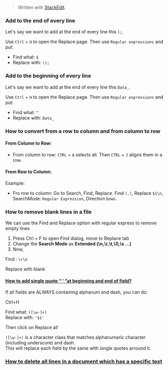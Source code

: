 
> Written with [StackEdit](https://stackedit.io/).

### Add to the end of every line
Let's say we want to add at the end of every line this `);`.

Use `Ctrl` + `H` to open the Replace page. Then use `Regular expressions` and put:

- Find what: `$`
- Replace with: `\);`

### Add to the beginning of every line
Let's say we want to add at the end of every line this `Data_`.

Use `Ctrl` + `H` to open the Replace page. Then use `Regular expressions` and put:

- Find what: `^`
- Replace with: `Data_`

### How to convert from a row to column and from column to row

#### From Column to Row:

- From column to row: `CTRL` + `A` selects all. Then `CTRL` + `J` aligns them in a row.

#### From Row to Column:

Example:



- Fro row to column: Go to Search, Find, Replace. Find `(.)`, Replace `$1\n`, SearchMode: `Regular Expression`, Direction `Down`.

### How to remove blank lines in a file

We can use the Find and Replace option with  regular  express to remove empty lines  
  
1. Press Ctrl + F to open Find  dialog, move to Replace tab  
2. Change the  **Search Mode**  as  **Extended (\n,\r,\t,\0,\x ...)**  
3. Now,  
  
Find : `\r\n`

Replace with blank

#### [How to add single quote “ ' ”at beginning and end of field?](https://stackoverflow.com/questions/34900052/how-to-add-single-quote-at-beginning-and-end-of-field)

If all fields are ALWAYS containing alphanum and dash, you can do:

Ctrl+H

Find what:  `([\w-]+)`  
Replace with:  `'$1'`

Then click on  Replace all

`([\w-]+)`  is a character class that matches alphanumeric character (including underscore) and dash.  
This will replace each field by the same with single quotes arround it.

### [How to delete all lines in a document which has a specific text](https://notepad-plus-plus.org/community/topic/12814/how-to-delete-all-lines-in-a-document-which-has-a-specific-text)
<!--stackedit_data:
eyJoaXN0b3J5IjpbLTYyODQwMjYyMSwxNDY1NTQ2OTY3LC01Nz
c5MDc0MTcsMTM0NTczMDk5MywtNDM3MTY0NjYzLC0xMzI2Nzk2
NDc1LDUxNTcxNDc0XX0=
-->